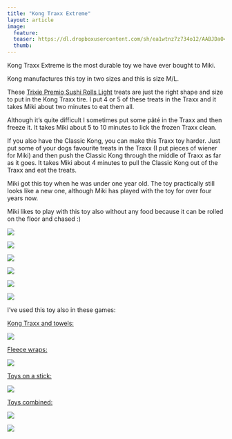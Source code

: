 ```yaml
---
title: "Kong Traxx Extreme"
layout: article
image:
  feature:
  teaser: https://dl.dropboxusercontent.com/sh/ea1wtnz7z734o12/AABJDaO4VjgjMBqWRpm6A28ka/aktivointilelut/kongit/DSC34392-245px.jpg
  thumb:
---
```


Kong Traxx Extreme is the most durable toy we have ever bought to Miki.

Kong manufactures this toy in two sizes and this is size M/L.

These [Trixie Premio Sushi Rolls Light](http://www.zooplus.com/shop/dogs/dog_treats_chews/natural_treats_fish/204577) treats are just the right shape and size to put in the Kong Traxx tire.  I put 4 or 5 of these treats in the Traxx and it takes Miki about two minutes to eat them all.

Although it’s quite difficult I sometimes put some pâté in the Traxx and then freeze it. It takes Miki about 5 to 10 minutes to lick the frozen Traxx clean.

If you also have the Classic Kong, you can make this Traxx toy harder. Just put some of your dogs favourite treats in the Traxx (I put pieces of wiener for Miki) and then push the Classic Kong through the middle of Traxx as far as it goes. It takes Miki about 4 minutes to pull the Classic Kong out of the Traxx and eat the treats.

Miki got this toy when he was under one year old. The toy practically still looks like a new one, although Miki has played with the toy for over four years now.

Miki likes to play with this toy also without any food because it can be rolled on the floor and chased :)

[![](https://dl.dropboxusercontent.com/sh/ea1wtnz7z734o12/AADym-qigc0vB8CcuTkeEz06a/aktivointilelut/kongit/DSC34392-800px.jpg)](https://dl.dropboxusercontent.com/sh/ea1wtnz7z734o12/AADf3DjnWn5JwEkNIy1s7KUia/aktivointilelut/kongit/DSC34392.jpg)

[![](https://dl.dropboxusercontent.com/sh/ea1wtnz7z734o12/AACu9FxxeKLPrfaUIIPVBTZFa/aktivointilelut/kongit/DSC34394-800px.jpg)](https://dl.dropboxusercontent.com/sh/ea1wtnz7z734o12/AACOs-TRZwKjnHUkKThzCiuka/aktivointilelut/kongit/DSC34394.jpg)

[![](https://dl.dropboxusercontent.com/sh/ea1wtnz7z734o12/AAA53fq1Xi0Wukp89UhjvsDua/aktivointilelut/kongit/DSC30218_2-800px.jpg)](https://dl.dropboxusercontent.com/sh/ea1wtnz7z734o12/AAB1yEeD9Z8lP6cGA_qPR7qca/aktivointilelut/kongit/DSC30218_2.jpg)

[![](https://dl.dropboxusercontent.com/sh/ea1wtnz7z734o12/AABAz3kRlsaEFTMmSNT6H7RAa/aktivointilelut/kongit/DSC30333-800px.jpg)](https://dl.dropboxusercontent.com/sh/ea1wtnz7z734o12/AAAmAdt7HqSHPUaqak1bXcMQa/aktivointilelut/kongit/DSC30333.jpg)

[![](https://dl.dropboxusercontent.com/sh/ea1wtnz7z734o12/AADGVCRfeWZibTsaXdgT16Ooa/aktivointilelut/kongit/DSC30289-800px.jpg)](https://dl.dropboxusercontent.com/sh/ea1wtnz7z734o12/AABVly_wbykszgnGpuPmz8W7a/aktivointilelut/kongit/DSC30289.jpg)

[![](https://dl.dropboxusercontent.com/sh/ea1wtnz7z734o12/AACEWUqjDG9bIHE2YQ-jqWOpa/aktivointilelut/kongit/DSC30282-800px.jpg)](https://dl.dropboxusercontent.com/sh/ea1wtnz7z734o12/AADq16JEDe1yiIwIx9IF4ylca/aktivointilelut/kongit/DSC30282.jpg)

I’ve used this toy also in these games:

[Kong Traxx and towels:](/en/brain-games/kong-traxx-and-towels/)

[![](https://dl.dropboxusercontent.com/sh/ea1wtnz7z734o12/AADE-txlKM-zMtbe0Dg3DFaoa/aktivointi/kong-traxx-ja-pyyhe/DSC57081-800px.jpg)](/en/brain-games/kong-traxx-and-towels/)

[Fleece wraps:](/en/brain-games/fleece-wraps/)

[![](https://dl.dropboxusercontent.com/sh/ea1wtnz7z734o12/AAD3-pPBBv4bmldatbgMzZj8a/aktivointi/fleecekiepit/DS06648-800px.jpg)](/en/brain-games/fleece-wraps/)

[Toys on a stick:](/en/brain-games/toys-on-a-stick/)

[![](https://dl.dropboxusercontent.com/sh/ea1wtnz7z734o12/AADKJKsDBn_QIru8kDvuUbO5a/aktivointi/lelut-tikussa/DS07913-800px.jpg)](/en/brain-games/toys-on-a-stick/)

[Toys combined:](/en/treat-dispensers/toys-combined/)

[![](https://dl.dropboxusercontent.com/sh/ea1wtnz7z734o12/AACNRPAizIA9or6AtcYVWA8Ja/aktivointilelut/muut/DS11210-800px.jpg)](/en/treat-dispensers/toys-combined/)

[![](https://dl.dropboxusercontent.com/sh/ea1wtnz7z734o12/AADVdyKh5IiXBOlvKuKfkuwna/aktivointilelut/muut/DS11052-800px.jpg)](/en/treat-dispensers/toys-combined/)
